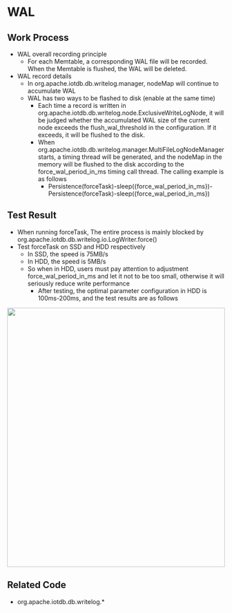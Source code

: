 <!--

    Licensed to the Apache Software Foundation (ASF) under one
    or more contributor license agreements.  See the NOTICE file
    distributed with this work for additional information
    regarding copyright ownership.  The ASF licenses this file
    to you under the Apache License, Version 2.0 (the
    "License"); you may not use this file except in compliance
    with the License.  You may obtain a copy of the License at
    
        http://www.apache.org/licenses/LICENSE-2.0
    
    Unless required by applicable law or agreed to in writing,
    software distributed under the License is distributed on an
    "AS IS" BASIS, WITHOUT WARRANTIES OR CONDITIONS OF ANY
    KIND, either express or implied.  See the License for the
    specific language governing permissions and limitations
    under the License.

-->

# WAL

## Work Process
* WAL overall recording principle
  * For each Memtable, a corresponding WAL file will be recorded. When the Memtable is flushed, the WAL will be deleted.
* WAL record details
  * In org.apache.iotdb.db.writelog.manager, nodeMap will continue to accumulate WAL
  * WAL has two ways to be flashed to disk (enable at the same time)
    * Each time a record is written in org.apache.iotdb.db.writelog.node.ExclusiveWriteLogNode, it will be judged whether the accumulated WAL size of the current node exceeds the flush_wal_threshold in the configuration. If it exceeds, it will be flushed to the disk.
    * When org.apache.iotdb.db.writelog.manager.MultiFileLogNodeManager starts, a timing thread will be generated, and the nodeMap in the memory will be flushed to the disk according to the force_wal_period_in_ms timing call thread. The calling example is as follows
      * Persistence(forceTask)-sleep({force_wal_period_in_ms})-Persistence(forceTask)-sleep({force_wal_period_in_ms})

## Test Result

* When running forceTask, The entire process is mainly blocked by org.apache.iotdb.db.writelog.io.LogWriter.force()
* Test forceTask on SSD and HDD respectively
  * In SSD, the speed is 75MB/s
  * In HDD, the speed is 5MB/s
  * So when in HDD, users must pay attention to adjustment force_wal_period_in_ms and let it not to be too small, otherwise it will seriously reduce write performance
    * After testing, the optimal parameter configuration in HDD is 100ms-200ms, and the test results are as follows
<img style="width:100%; max-width:800px; max-height:600px; margin-left:auto; margin-right:auto; display:block;" src="https://user-images.githubusercontent.com/24886743/93157479-e3319f80-f73c-11ea-836f-459d03cb2fab.png">

## Related Code

* org.apache.iotdb.db.writelog.*
